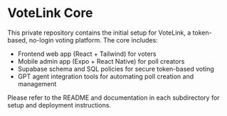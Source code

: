 # VoteLink Core

This private repository contains the initial setup for VoteLink, a token-based, no-login voting platform. The core includes:

- Frontend web app (React + Tailwind) for voters
- Mobile admin app (Expo + React Native) for poll creators
- Supabase schema and SQL policies for secure token-based voting
- GPT agent integration tools for automating poll creation and management

Please refer to the README and documentation in each subdirectory for setup and deployment instructions.
